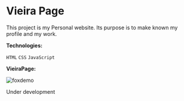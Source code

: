# Vieira Page

This project is my Personal website. 
Its purpose is to make known my profile and my work.


**Technologies:**

`HTML`
`CSS`
`JavaScript`




**VieiraPage:**

![foxdemo]()



Under development
